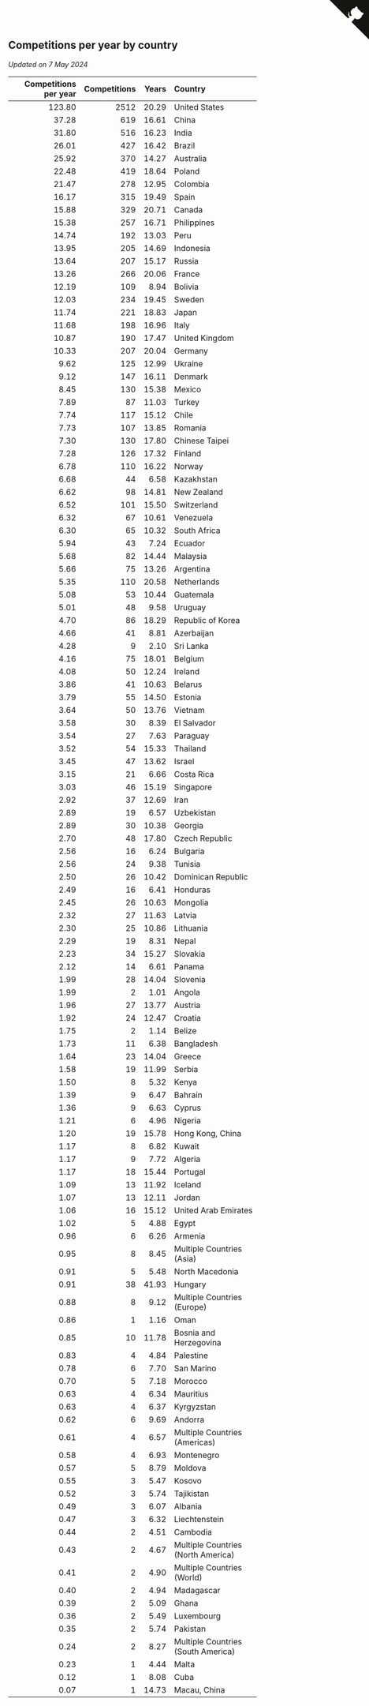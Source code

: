 ## Competitions per year by country

*Updated on  7 May 2024*

| Competitions per year | Competitions | Years | Country |
| ---: | ---: | ---: | :--- |
| 123.80 | 2512 | 20.29 | United States |
| 37.28 | 619 | 16.61 | China |
| 31.80 | 516 | 16.23 | India |
| 26.01 | 427 | 16.42 | Brazil |
| 25.92 | 370 | 14.27 | Australia |
| 22.48 | 419 | 18.64 | Poland |
| 21.47 | 278 | 12.95 | Colombia |
| 16.17 | 315 | 19.49 | Spain |
| 15.88 | 329 | 20.71 | Canada |
| 15.38 | 257 | 16.71 | Philippines |
| 14.74 | 192 | 13.03 | Peru |
| 13.95 | 205 | 14.69 | Indonesia |
| 13.64 | 207 | 15.17 | Russia |
| 13.26 | 266 | 20.06 | France |
| 12.19 | 109 | 8.94 | Bolivia |
| 12.03 | 234 | 19.45 | Sweden |
| 11.74 | 221 | 18.83 | Japan |
| 11.68 | 198 | 16.96 | Italy |
| 10.87 | 190 | 17.47 | United Kingdom |
| 10.33 | 207 | 20.04 | Germany |
| 9.62 | 125 | 12.99 | Ukraine |
| 9.12 | 147 | 16.11 | Denmark |
| 8.45 | 130 | 15.38 | Mexico |
| 7.89 | 87 | 11.03 | Turkey |
| 7.74 | 117 | 15.12 | Chile |
| 7.73 | 107 | 13.85 | Romania |
| 7.30 | 130 | 17.80 | Chinese Taipei |
| 7.28 | 126 | 17.32 | Finland |
| 6.78 | 110 | 16.22 | Norway |
| 6.68 | 44 | 6.58 | Kazakhstan |
| 6.62 | 98 | 14.81 | New Zealand |
| 6.52 | 101 | 15.50 | Switzerland |
| 6.32 | 67 | 10.61 | Venezuela |
| 6.30 | 65 | 10.32 | South Africa |
| 5.94 | 43 | 7.24 | Ecuador |
| 5.68 | 82 | 14.44 | Malaysia |
| 5.66 | 75 | 13.26 | Argentina |
| 5.35 | 110 | 20.58 | Netherlands |
| 5.08 | 53 | 10.44 | Guatemala |
| 5.01 | 48 | 9.58 | Uruguay |
| 4.70 | 86 | 18.29 | Republic of Korea |
| 4.66 | 41 | 8.81 | Azerbaijan |
| 4.28 | 9 | 2.10 | Sri Lanka |
| 4.16 | 75 | 18.01 | Belgium |
| 4.08 | 50 | 12.24 | Ireland |
| 3.86 | 41 | 10.63 | Belarus |
| 3.79 | 55 | 14.50 | Estonia |
| 3.64 | 50 | 13.76 | Vietnam |
| 3.58 | 30 | 8.39 | El Salvador |
| 3.54 | 27 | 7.63 | Paraguay |
| 3.52 | 54 | 15.33 | Thailand |
| 3.45 | 47 | 13.62 | Israel |
| 3.15 | 21 | 6.66 | Costa Rica |
| 3.03 | 46 | 15.19 | Singapore |
| 2.92 | 37 | 12.69 | Iran |
| 2.89 | 19 | 6.57 | Uzbekistan |
| 2.89 | 30 | 10.38 | Georgia |
| 2.70 | 48 | 17.80 | Czech Republic |
| 2.56 | 16 | 6.24 | Bulgaria |
| 2.56 | 24 | 9.38 | Tunisia |
| 2.50 | 26 | 10.42 | Dominican Republic |
| 2.49 | 16 | 6.41 | Honduras |
| 2.45 | 26 | 10.63 | Mongolia |
| 2.32 | 27 | 11.63 | Latvia |
| 2.30 | 25 | 10.86 | Lithuania |
| 2.29 | 19 | 8.31 | Nepal |
| 2.23 | 34 | 15.27 | Slovakia |
| 2.12 | 14 | 6.61 | Panama |
| 1.99 | 28 | 14.04 | Slovenia |
| 1.99 | 2 | 1.01 | Angola |
| 1.96 | 27 | 13.77 | Austria |
| 1.92 | 24 | 12.47 | Croatia |
| 1.75 | 2 | 1.14 | Belize |
| 1.73 | 11 | 6.38 | Bangladesh |
| 1.64 | 23 | 14.04 | Greece |
| 1.58 | 19 | 11.99 | Serbia |
| 1.50 | 8 | 5.32 | Kenya |
| 1.39 | 9 | 6.47 | Bahrain |
| 1.36 | 9 | 6.63 | Cyprus |
| 1.21 | 6 | 4.96 | Nigeria |
| 1.20 | 19 | 15.78 | Hong Kong, China |
| 1.17 | 8 | 6.82 | Kuwait |
| 1.17 | 9 | 7.72 | Algeria |
| 1.17 | 18 | 15.44 | Portugal |
| 1.09 | 13 | 11.92 | Iceland |
| 1.07 | 13 | 12.11 | Jordan |
| 1.06 | 16 | 15.12 | United Arab Emirates |
| 1.02 | 5 | 4.88 | Egypt |
| 0.96 | 6 | 6.26 | Armenia |
| 0.95 | 8 | 8.45 | Multiple Countries (Asia) |
| 0.91 | 5 | 5.48 | North Macedonia |
| 0.91 | 38 | 41.93 | Hungary |
| 0.88 | 8 | 9.12 | Multiple Countries (Europe) |
| 0.86 | 1 | 1.16 | Oman |
| 0.85 | 10 | 11.78 | Bosnia and Herzegovina |
| 0.83 | 4 | 4.84 | Palestine |
| 0.78 | 6 | 7.70 | San Marino |
| 0.70 | 5 | 7.18 | Morocco |
| 0.63 | 4 | 6.34 | Mauritius |
| 0.63 | 4 | 6.37 | Kyrgyzstan |
| 0.62 | 6 | 9.69 | Andorra |
| 0.61 | 4 | 6.57 | Multiple Countries (Americas) |
| 0.58 | 4 | 6.93 | Montenegro |
| 0.57 | 5 | 8.79 | Moldova |
| 0.55 | 3 | 5.47 | Kosovo |
| 0.52 | 3 | 5.74 | Tajikistan |
| 0.49 | 3 | 6.07 | Albania |
| 0.47 | 3 | 6.32 | Liechtenstein |
| 0.44 | 2 | 4.51 | Cambodia |
| 0.43 | 2 | 4.67 | Multiple Countries (North America) |
| 0.41 | 2 | 4.90 | Multiple Countries (World) |
| 0.40 | 2 | 4.94 | Madagascar |
| 0.39 | 2 | 5.09 | Ghana |
| 0.36 | 2 | 5.49 | Luxembourg |
| 0.35 | 2 | 5.74 | Pakistan |
| 0.24 | 2 | 8.27 | Multiple Countries (South America) |
| 0.23 | 1 | 4.44 | Malta |
| 0.12 | 1 | 8.08 | Cuba |
| 0.07 | 1 | 14.73 | Macau, China |


<a href="https://github.com/jonatanklosko/wca_statistics" class="github-corner" aria-label="View source on Github"><svg width="80" height="80" viewBox="0 0 250 250" style="fill:#151513; color:#fff; position: absolute; top: 0; border: 0; right: 0;" aria-hidden="true"><path d="M0,0 L115,115 L130,115 L142,142 L250,250 L250,0 Z"></path><path d="M128.3,109.0 C113.8,99.7 119.0,89.6 119.0,89.6 C122.0,82.7 120.5,78.6 120.5,78.6 C119.2,72.0 123.4,76.3 123.4,76.3 C127.3,80.9 125.5,87.3 125.5,87.3 C122.9,97.6 130.6,101.9 134.4,103.2" fill="currentColor" style="transform-origin: 130px 106px;" class="octo-arm"></path><path d="M115.0,115.0 C114.9,115.1 118.7,116.5 119.8,115.4 L133.7,101.6 C136.9,99.2 139.9,98.4 142.2,98.6 C133.8,88.0 127.5,74.4 143.8,58.0 C148.5,53.4 154.0,51.2 159.7,51.0 C160.3,49.4 163.2,43.6 171.4,40.1 C171.4,40.1 176.1,42.5 178.8,56.2 C183.1,58.6 187.2,61.8 190.9,65.4 C194.5,69.0 197.7,73.2 200.1,77.6 C213.8,80.2 216.3,84.9 216.3,84.9 C212.7,93.1 206.9,96.0 205.4,96.6 C205.1,102.4 203.0,107.8 198.3,112.5 C181.9,128.9 168.3,122.5 157.7,114.1 C157.9,116.9 156.7,120.9 152.7,124.9 L141.0,136.5 C139.8,137.7 141.6,141.9 141.8,141.8 Z" fill="currentColor" class="octo-body"></path></svg></a><style>.github-corner:hover .octo-arm{animation:octocat-wave 560ms ease-in-out}@keyframes octocat-wave{0%,100%{transform:rotate(0)}20%,60%{transform:rotate(-25deg)}40%,80%{transform:rotate(10deg)}}@media (max-width:500px){.github-corner:hover .octo-arm{animation:none}.github-corner .octo-arm{animation:octocat-wave 560ms ease-in-out}}</style>

